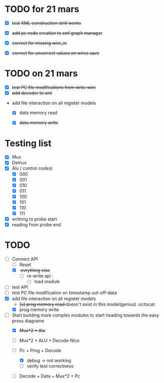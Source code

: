 # TODO for 21 mars #

- [x] <del>test XML construction strill works</del>
- [x] <del>add pc node creation to xml graph manager </del>
- [x] <del>correct for missing wire_in</del>
- [x] <del>correct for uncorrect values on wires save</del>


# TODO on 21 mars #

- [x] <del>test PC file modifications from write wire</del>
- [x] <del>add decoder to xml</del>
- add file interaction on all register models
    - [x] data memory read 
    - [x] <del>data memory write</del>


# Testing list #

- [x] Mux
- [x] Demux
- [x] Alu ( control codes)
    -[x] 000
    -[x] 001
    -[x] 010
    -[x] 011
    -[x] 100
    -[x] 101
    -[x] 110
    -[x] 111
- [x] writring to probe start
- [x] reading from probe end

# TODO #

- [ ] Connect API
    - [ ] Reset 
    - [x] <del> evrything else </del>
        - [ ] re-write api :
            - [ ] load module
            
- [ ] test API
- [ ] test PC file modification on timestamp out-off-data
- [x] add file interaction on all register models
    - <del>[x] prog memory read </del> doesn't exist in this model(genius) :octocat: 
    - [x] prog memory write
- [ ] Start building more complex modules to start heading towards the easy pross diagrame 
    - [x] <del>Mux*2 + Alu</del>
    - [ ] Mux*2 + ALU + Decode _Nico_
    - [ ] Pc + Prog + Decode
        - [x] debug -> not working
        - [ ] verify test correctness
    - [ ] Decode + Data + Mux*2 + Pc
    
    
